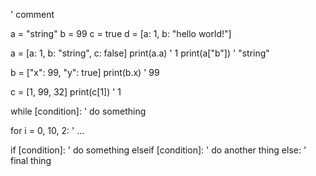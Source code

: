 ' comment

a = "string"
b = 99
c = true
d = [a: 1, b: "hello world!"]

a = [a: 1, b: "string", c: false]
print(a.a)		' 1
print(a["b"])	' "string"

b = ["x": 99, "y": true]
print(b.x)		' 99

c = [1, 99, 32]
print(c[1])		' 1

while [condition]:
	' do something

for i = 0, 10, 2:
	' ...
	
if [condition]:
	' do something
elseif [condition]:
	' do another thing
else:
	' final thing